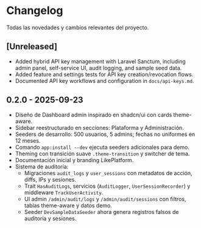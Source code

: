 # Changelog

Todas las novedades y cambios relevantes del proyecto.

## [Unreleased]

- Added hybrid API key management with Laravel Sanctum, including admin panel, self-service UI, audit logging, and sample seed data.
- Added feature and settings tests for API key creation/revocation flows.
- Documented API key workflows and configuration in `docs/api-keys.md`.

## 0.2.0 - 2025-09-23

- Diseño de Dashboard admin inspirado en shadcn/ui con cards theme-aware.
- Sidebar reestructurado en secciones: Plataforma y Administración.
- Seeders de desarrollo: 500 usuarios, 5 admins; fechas no uniformes en 12 meses.
- Comando `app:install --dev` ejecuta seeders adicionales para demo.
- Theming con transición suave `.theme-transition` y switcher de tema.
- Documentación inicial y branding LikePlatform.
- Sistema de auditoría:
  - Migraciones `audit_logs` y `user_sessions` con metadatos de acción, diffs, IPs y sesiones.
  - Trait `HasAuditLogs`, servicios (`AuditLogger`, `UserSessionRecorder`) y middleware `TrackUserActivity`.
  - UI admin `/admin/audit/logs` y `/admin/audit/sessions` con filtros, tablas theme-aware y datos demo.
  - Seeder `DevSampleDataSeeder` ahora genera registros falsos de auditoría y sesiones.
